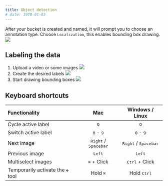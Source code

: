 ```yaml
---
title: Object detection
# date: 1970-01-03
---
```


After your bucket is created and named, it will prompt you to choose an annotation type. Choose `Localization`, this enables bounding box drawing.
![](/docs-assets/images/6a.CA_set-type.png)


## Labeling the data
1. Upload a video or some images
![](/docs-assets/images/7a.CA_blank-canvas.png)
2. Create the desired labels
![](/docs-assets/images/9a.CA_create-label.png)
3. Start drawing bounding boxes
![](/docs-assets/images/10.CA_labeled.png)


## Keyboard shortcuts

| Functionality                       | Mac                                       | Windows / Linux                           |
|:------------------------------------|:-----------------------------------------:|:-----------------------------------------:|
| Cycle active label                  | <kbd>Q</kbd>                              | <kbd>Q</kbd>                              |
| Switch active label                 | <kbd>0</kbd> - <kbd>9</kbd>               | <kbd>0</kbd> - <kbd>9</kbd>               |
| Next image                          | <kbd>Right</kbd> / <kbd>Spacebar</kbd>    | <kbd>Right</kbd> / <kbd>Spacebar</kbd>    |
| Previous image                      | <kbd>Left</kbd>                           | <kbd>Left</kbd>                           |
| Multiselect images                  | <kbd>⌘</kbd> + Click                      | <kbd>Ctrl</kbd> + Click                   |
| Temporarily activate the `✥` tool   | Hold <kbd>⌘</kbd>                         | Hold <kbd>Ctrl</kbd>                      |